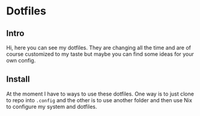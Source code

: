 # Dotfiles

## Intro

Hi, here you can see my dotfiles. They are changing all the time and are of course customized to my taste but maybe you can find some ideas for your own config.

## Install

At the moment I have to ways to use these dotfiles. One way is to just clone to repo into `.config` and the other is to use another folder and then use Nix to configure my system and dotfiles.
